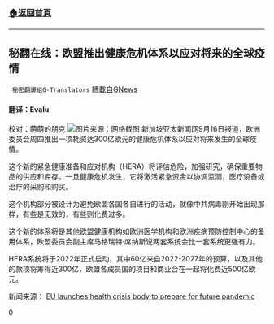 ###  [:house:返回首頁](https://github.com/ourhimalayas/txt)
---


## 秘翻在线：欧盟推出健康危机体系以应对将来的全球疫情
` 秘密翻譯組G-Translators` [轉載自GNews](https://gnews.org/zh-hans/1537691/)

#### 翻译：Evalu
校对：萌萌的朋克
![](https://assets.gnews.org/wp-content/uploads/2021/09/6-10.jpg)图片来源：网络截图
新加坡亚太新闻网9月16日报道，欧洲委员会周四推出一项耗资达300亿欧元的健康危机体系以应对将来发生的全球疫情。

这个新的紧急健康准备和应对机构（HERA）将评估危险，加强研究，确保重要物品的供应和库存。一旦健康危机发生，它将激活紧急资金以协调监测，医疗设备或治疗的采购和购买。

这个机构部分被设计为避免欧盟各国各自进行的活动，就像中共病毒刚开始出现那样，有些是无效的，有些则化费过多。

这个新的体系将是其他欧盟健康机构如欧洲医学机构和欧洲疾病预防控制中心的备用体系，欧盟委员会副主席马格瑞特·席纳斯说两套系统会比一套系统更强有力。

HERA系统将于2022年正式启动，其中60亿来自2022-2027年的预算，以及其他的款项将筹得近300亿，欧盟各成员国的项目和商业合在一起将化费近500亿欧元。

新闻来源： [EU launches health crisis body to prepare for future pandemic](https://www.channelnewsasia.com/world/eu-launches-health-crisis-body-prepare-future-pandemic-2183561)

0
